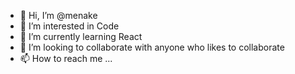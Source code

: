 - 👋 Hi, I’m @menake
- 👀 I’m interested in Code
- 🌱 I’m currently learning React
- 💞️ I’m looking to collaborate with anyone who likes to collaborate
- 📫 How to reach me ...

<!---
menakeobhasha/menakeobhasha is a ✨ special ✨ repository because its `README.md` (this file) appears on your GitHub profile.
You can click the Preview link to take a look at your changes.
--->
